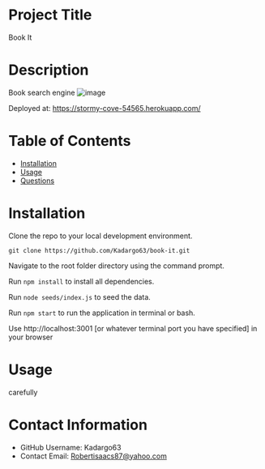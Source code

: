   # Project Title
  Book It

  # Description
  Book search engine
  ![image](https://user-images.githubusercontent.com/88639772/152076223-059c7b9c-5323-4c34-8319-ceba327979aa.png)
  
  Deployed at: https://stormy-cove-54565.herokuapp.com/ 

  # Table of Contents 
  * [Installation](#-Installation)
  * [Usage](#-Usage)
  * [Questions](#-Contact-Information)
      
  # Installation
  Clone the repo to your local development environment. 
  
  `git clone https://github.com/Kadargo63/book-it.git` 
  
  Navigate to the root folder directory using the command prompt.
  
  Run `npm install` to install all dependencies.
  
  Run `node seeds/index.js` to seed the data.
  
  Run `npm start` to run the application in terminal or bash.
  
  Use http://localhost:3001 [or whatever terminal port you have specified] in your browser
  
  
  # Usage
  carefully
  
  # Contact Information 
  * GitHub Username: Kadargo63
  * Contact Email: Robertisaacs87@yahoo.com
  
  
